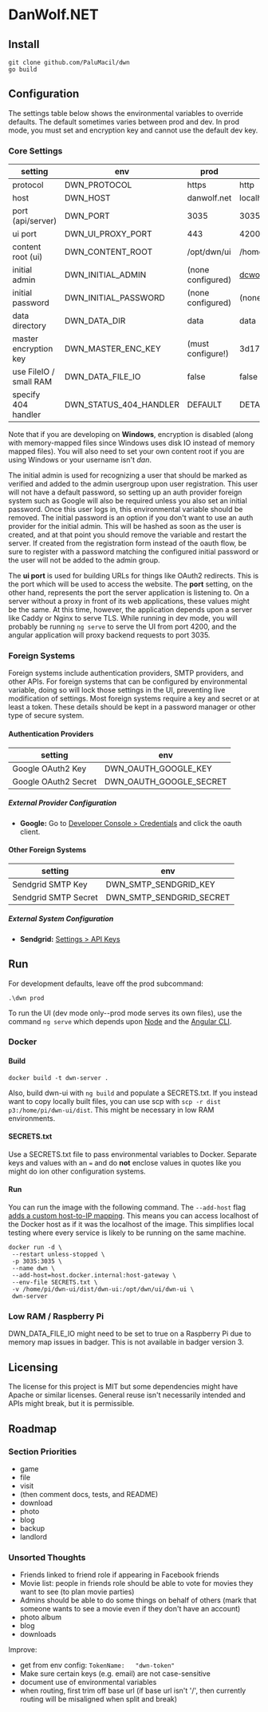 # DanWolf.NET

## Install

```
git clone github.com/PaluMacil/dwn
go build
```

## Configuration

The settings table below shows the environmental variables to override 
defaults. The default sometimes varies between prod and dev. In prod mode, 
you must set and encryption key and cannot use the default dev key.

### Core Settings

| setting                | env                    | prod                 | dev                              |
|------------------------|------------------------|----------------------|----------------------------------|
| protocol               | DWN_PROTOCOL           | https                | http                             |
| host                   | DWN_HOST               | danwolf.net          | localhost                        |
| port (api/server)      | DWN_PORT               | 3035                 | 3035                             |
| ui port                | DWN_UI_PROXY_PORT      | 443                  | 4200                             |
| content root (ui)      | DWN_CONTENT_ROOT       | /opt/dwn/ui          | /home/dan/repos/dwn-ui/dist      |
| initial admin          | DWN_INITIAL_ADMIN      | (none configured)    | dcwolf@gmail.com                 |
| initial password       | DWN_INITIAL_PASSWORD   | (none configured)    | (none configured)                |
| data directory         | DWN_DATA_DIR           | data                 | data                             |
| master encryption key  | DWN_MASTER_ENC_KEY     | (must configure!)    | 3d17618d4297f83665b32e28f9b1c23d |
| use FileIO / small RAM | DWN_DATA_FILE_IO       | false                | false                            |
| specify 404 handler    | DWN_STATUS_404_HANDLER | DEFAULT              | DETAILED

Note that if you are developing on **Windows**, encryption is disabled (along with memory-mapped files since Windows uses 
disk IO instead of memory mapped files). You will also need to set your own content root if you are using Windows or 
your username isn't *dan*.

The initial admin is used for recognizing a user that should be marked as verified and added to the admin usergroup upon 
user registration. This user will not have a default password, so setting up an auth provider foreign system such as 
Google will also be required unless you also set an initial password. Once this user logs in, this environmental 
variable should be removed. The initial password is an option if you don't want to use an auth provider for the initial 
admin. This will be hashed as soon as the user is created, and at that point you should remove the variable and restart 
the server. If created from the registration form instead of the oauth flow, be sure to register with a password 
matching the configured initial password or the user will not be added to the admin group. 

The **ui port** is used for building URLs for things like OAuth2 redirects. This is the port which will be used to 
access the website. The **port** setting, on the other hand, represents the port the server application is listening to. 
On a server without a proxy in front of its web applications, these values might be the same. At this time, however, the 
application depends upon a server like Caddy or Nginx to serve TLS. While running in dev mode, you will probably be 
running `ng serve` to serve the UI from port 4200, and the angular application will proxy backend requests to port 3035.

### Foreign Systems

Foreign systems include authentication providers, SMTP providers, and other APIs. For foreign systems that can be configured 
by environmental variable, doing so will lock those settings in the UI, preventing live modification of settings. Most 
foreign systems require a key and secret or at least a token. These details should be kept in 
a password manager or other type of secure system.

#### Authentication Providers

| setting              | env                     |
|----------------------|-------------------------|
| Google OAuth2 Key    | DWN_OAUTH_GOOGLE_KEY    |
| Google OAuth2 Secret | DWN_OAUTH_GOOGLE_SECRET |

##### External Provider Configuration

- **Google:** Go to [Developer Console > Credentials](https://console.developers.google.com/apis/credentials) and click 
the oauth client.

#### Other Foreign Systems

| setting              | env                      |
|----------------------|--------------------------|
| Sendgrid SMTP Key    | DWN_SMTP_SENDGRID_KEY    |
| Sendgrid SMTP Secret | DWN_SMTP_SENDGRID_SECRET |

##### External System Configuration

- **Sendgrid:** [Settings > API Keys](https://app.sendgrid.com/settings/api_keys)

## Run

For development defaults, leave off the prod subcommand:

```
.\dwn prod
```

To run the UI (dev mode only--prod mode serves its own files), use the command `ng serve` which depends upon 
[Node](https://nodejs.org/) and the [Angular CLI](https://angular.io/).

### Docker

#### Build
```
docker build -t dwn-server .
```
Also, build dwn-ui with `ng build` and populate a SECRETS.txt. If you instead want to copy locally built files, you can
use scp with `scp -r dist p3:/home/pi/dwn-ui/dist`. This might be necessary in low RAM environments.

#### SECRETS.txt

Use a SECRETS.txt file to pass environmental variables to Docker. Separate keys and values with an `=` and do **not** 
enclose values in quotes like you might do ion other configuration systems.

#### Run
You can run the image with the following command. The `--add-host` flag [adds a custom host-to-IP mapping](https://docs.docker.com/engine/reference/commandline/run/#add-entries-to-container-hosts-file---add-host).
This means you can access localhost of the Docker host as if it was the localhost of the image. This simplifies local 
testing where every service is likely to be running on the same machine.
```
docker run -d \
 --restart unless-stopped \
 -p 3035:3035 \
 --name dwn \
 --add-host=host.docker.internal:host-gateway \
 --env-file SECRETS.txt \
 -v /home/pi/dwn-ui/dist/dwn-ui:/opt/dwn/ui/dwn-ui \
 dwn-server
```

### Low RAM / Raspberry Pi

DWN_DATA_FILE_IO might need to be set to true on a Raspberry Pi due to memory map issues in badger. This is not 
available in badger version 3.

## Licensing

The license for this project is MIT but some dependencies might have Apache or similar licenses. General reuse isn't 
necessarily intended and APIs might break, but it is permissible.

## Roadmap

### Section Priorities
- game
- file
- visit
- (then comment docs, tests, and README)
- download
- photo
- blog
- backup
- landlord

### Unsorted Thoughts 
- Friends linked to friend role if appearing in Facebook friends
- Movie list: people in friends role should be able to vote for movies they want to see (to plan movie parties)
- Admins should be able to do some things on behalf of others (mark that someone wants to see a movie even if they don't have an account)
- photo album
- blog
- downloads

Improve:
- get from env config: `TokenName:   "dwn-token"`
- Make sure certain keys (e.g. email) are not case-sensitive
- document use of environmental variables
- when routing, first trim off base url (if base url isn't '/', then currently routing will be misaligned when split and break)
